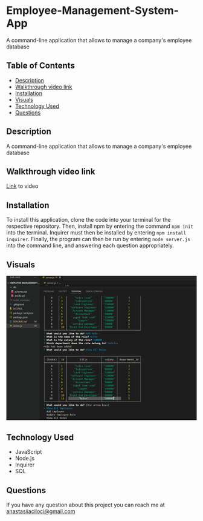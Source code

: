 # Employee-Management-System-App

A command-line application that allows to manage a company's employee database

## Table of Contents

- [Description](#description)
- [Walkthrough video link](https://drive.google.com/file/d/13Uq_1dG7J2hRW65FSyGlw0_8wZH42e9A/view?usp=sharing)
- [Installation](#installation)
- [Visuals](#visuals)
- [Technology Used](#technology-used)
- [Questions](#questions)

## Description

A command-line application that allows to manage a company's employee database

## Walkthrough video link

[Link](https://drive.google.com/file/d/13Uq_1dG7J2hRW65FSyGlw0_8wZH42e9A/view?usp=sharing) to video

## Installation

To install this application, clone the code into your terminal for the respective repository. Then, install npm by entering the command `npm init` into the terminal. Inquirer must then be installed by entering `npm install inquirer`. Finally, the program can then be run by entering `node server.js` into the command line, and answering each question appropriately.

## Visuals

![screenshot of app ](./assets/2022-03-31_23-48-11.png)

## Technology Used

- JavaScript
- Node.js
- Inquirer
- SQL

## Questions

If you have any question about this project you can reach me at anastasiiaciloci@gmail.com
